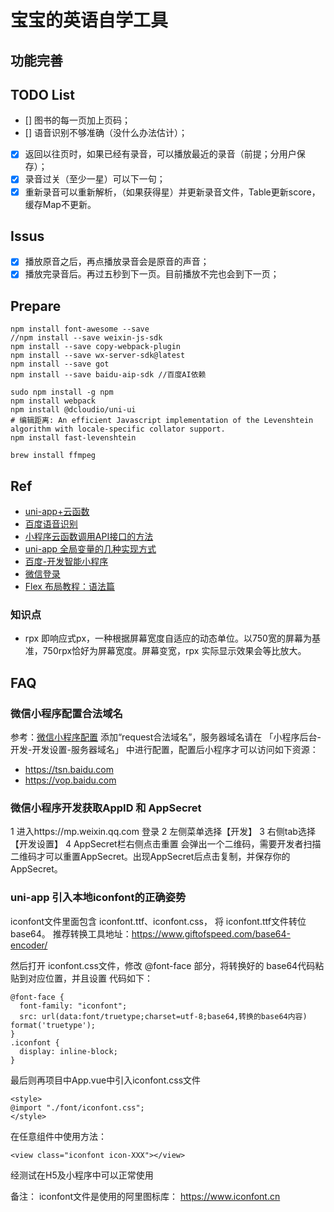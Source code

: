 # 宝宝的英语自学工具

## 功能完善
## TODO List
- [] 图书的每一页加上页码；
- [] 语音识别不够准确（没什么办法估计）；
- [x] 返回以往页时，如果已经有录音，可以播放最近的录音（前提；分用户保存）；
- [x] 录音过关（至少一星）可以下一句；
- [x] 重新录音可以重新解析，（如果获得星）并更新录音文件，Table更新score，缓存Map不更新。

## Issus
- [x] 播放原音之后，再点播放录音会是原音的声音；
- [x] 播放完录音后。再过五秒到下一页。目前播放不完也会到下一页；

## Prepare
```
npm install font-awesome --save
//npm install --save weixin-js-sdk
npm install --save copy-webpack-plugin
npm install --save wx-server-sdk@latest
npm install --save got
npm install --save baidu-aip-sdk //百度AI依赖

sudo npm install -g npm
npm install webpack
npm install @dcloudio/uni-ui
# 编辑距离: An efficient Javascript implementation of the Levenshtein algorithm with locale-specific collator support.
npm install fast-levenshtein

brew install ffmpeg
```

## Ref
- [uni-app+云函数](https://www.cnblogs.com/xhxdd/p/12022051.html)
- [百度语音识别](https://ai.baidu.com/ai-doc/SPEECH/Vk38lxily)
- [小程序云函数调用API接口的方法](https://www.jb51.net/article/161434.htm)
- [uni-app 全局变量的几种实现方式](https://blog.csdn.net/Mrchai521/article/details/89348881)
- [百度-开发智能小程序](https://smartprogram.baidu.com/docs/develop/api/media/recorder_RecorderManager/)
- [微信登录](https://developers.weixin.qq.com/miniprogram/dev/framework/open-ability/login.html)
- [Flex 布局教程：语法篇](http://www.ruanyifeng.com/blog/2015/07/flex-grammar.html)

### 知识点
- rpx 即响应式px，一种根据屏幕宽度自适应的动态单位。以750宽的屏幕为基准，750rpx恰好为屏幕宽度。屏幕变宽，rpx 实际显示效果会等比放大。

## FAQ
### 微信小程序配置合法域名
参考：[微信小程序配置](https://mp.weixin.qq.com/wxamp/devprofile/get_profile)
添加“request合法域名”，服务器域名请在 「小程序后台-开发-开发设置-服务器域名」 中进行配置，配置后小程序才可以访问如下资源：
- https://tsn.baidu.com
- https://vop.baidu.com

### 微信小程序开发获取AppID 和 AppSecret
1 进入https://mp.weixin.qq.com 登录
2 左侧菜单选择【开发】
3 右侧tab选择【开发设置】
4 AppSecret栏右侧点击重置
会弹出一个二维码，需要开发者扫描二维码才可以重置AppSecret。出现AppSecret后点击复制，并保存你的AppSecret。

### uni-app 引入本地iconfont的正确姿势
iconfont文件里面包含 iconfont.ttf、iconfont.css， 将 iconfont.ttf文件转位 base64。
推荐转换工具地址：https://www.giftofspeed.com/base64-encoder/

然后打开 iconfont.css文件，修改 @font-face 部分，将转换好的 base64代码粘贴到对应位置，并且设置 代码如下：
```
@font-face {  
  font-family: "iconfont";  
  src: url(data:font/truetype;charset=utf-8;base64,转换的base64内容) format('truetype');  
}  
.iconfont {  
  display: inline-block;  
}
```
最后则再项目中App.vue中引入iconfont.css文件
```
<style>  
@import "./font/iconfont.css";  
</style>
```
在任意组件中使用方法：
```
<view class="iconfont icon-XXX"></view>
```
经测试在H5及小程序中可以正常使用

备注：
iconfont文件是使用的阿里图标库： https://www.iconfont.cn